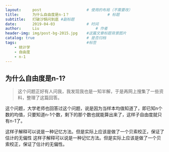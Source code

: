 ```yaml
---
layout:     post   				    # 使用的布局（不需要改）
title:      为什么自由度是n-1？ 				# 标题
subtitle:   打破沙锅问到底 #副标题
date:       2019-04-03 				# 时间
author:     Liu 						# 作者
header-img: img/post-bg-2015.jpg 	#这篇文章标题背景图片
catalog: true 						# 是否归档
tags:								#标签
    - 统计学
    - 自由度
    - n-1
---
```


## 为什么自由度是n-1?

>这个问题正好有人问我，我发现我也是一知半解，于是再网上搜集了一些资料，整理了这篇回答。

这个问题，大学老师也回答过这个问题，说是因为当样本均值知道了，即已知n个数的均值，只要知道n-1个数，剩下的那个数也就能算出来了，这样子自由度就只有n-1了。

这样子解释可以说是一种记忆方法。但是实际上应该是做了一个贝索校正，保证了估计的无偏性
这样子解释可以说是一种记忆方法。但是实际上应该是做了一个贝索校正，保证了估计的无偏性。


